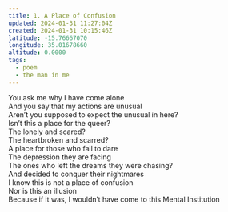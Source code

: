 ```yaml
---
title: 1. A Place of Confusion
updated: 2024-01-31 11:27:04Z
created: 2024-01-31 10:15:46Z
latitude: -15.76667070
longitude: 35.01678660
altitude: 0.0000
tags:
  - poem
  - the man in me
---
```


You ask me why I have come alone  
And you say that my actions are unusual  
Aren’t you supposed to expect the unusual in here?  
Isn’t this a place for the queer?  
The lonely and scared?  
The heartbroken and scarred?  
A place for those who fail to dare  
The depression they are facing  
The ones who left the dreams they were chasing?  
And decided to conquer their nightmares  
I know this is not a place of confusion  
Nor is this an illusion  
Because if it was, I wouldn’t have come to this Mental Institution

